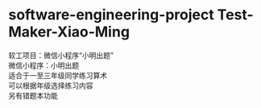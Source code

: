 # software-engineering-project Test-Maker-Xiao-Ming
软工项目：微信小程序“小明出题”  
微信小程序：小明出题  
适合于一至三年级同学练习算术  
可以根据年级选择练习内容  
另有错题本功能  
